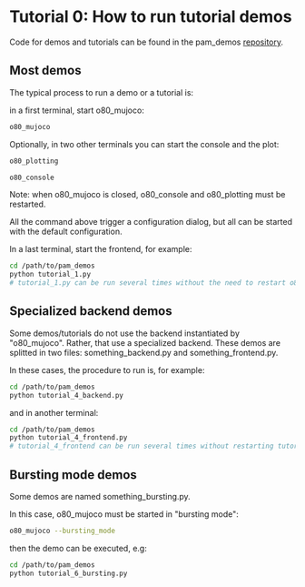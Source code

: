 # Tutorial 0: How to run tutorial demos

Code for demos and tutorials can be found in the pam_demos [repository](https://github.com/intelligent-soft-robots/pam_demos).

## Most demos

The typical process to run a demo or a tutorial is:

in a first terminal, start o80_mujoco:

```bash
o80_mujoco
```
Optionally, in two other terminals you can start the console and the plot:

```bash
o80_plotting
```

```bash
o80_console
```

Note: when o80_mujoco is closed, o80_console and o80_plotting must be restarted.

All the command above trigger a configuration dialog, but all can be started with the default configuration.

In a last terminal, start the frontend, for example:

```bash
cd /path/to/pam_demos
python tutorial_1.py
# tutorial_1.py can be run several times without the need to restart o80_mujoco
```

## Specialized backend demos

Some demos/tutorials do not use the backend instantiated by "o80_mujoco". Rather, that use a specialized backend. 
These demos are splitted in two files: something_backend.py and something_frontend.py.

In these cases, the procedure to run is, for example:

```bash
cd /path/to/pam_demos
python tutorial_4_backend.py
```
and in another terminal:

```bash
cd /path/to/pam_demos
python tutorial_4_frontend.py
# tutorial_4_frontend can be run several times without restarting tutorial_4_backend.py
```

## Bursting mode demos

Some demos are named something_bursting.py.

In this case, o80_mujoco must be started in "bursting mode":

```bash
o80_mujoco --bursting_mode
```

then the demo can be executed, e.g:

```bash
cd /path/to/pam_demos
python tutorial_6_bursting.py
```






